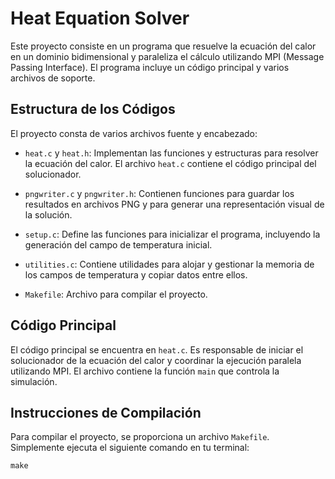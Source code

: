 # Heat Equation Solver

Este proyecto consiste en un programa que resuelve la ecuación del calor en un dominio bidimensional y paraleliza el cálculo utilizando MPI (Message Passing Interface). El programa incluye un código principal y varios archivos de soporte.

## Estructura de los Códigos

El proyecto consta de varios archivos fuente y encabezado:

- `heat.c` y `heat.h`: Implementan las funciones y estructuras para resolver la ecuación del calor. El archivo `heat.c` contiene el código principal del solucionador.

- `pngwriter.c` y `pngwriter.h`: Contienen funciones para guardar los resultados en archivos PNG y para generar una representación visual de la solución.

- `setup.c`: Define las funciones para inicializar el programa, incluyendo la generación del campo de temperatura inicial.

- `utilities.c`: Contiene utilidades para alojar y gestionar la memoria de los campos de temperatura y copiar datos entre ellos.

- `Makefile`: Archivo para compilar el proyecto.

## Código Principal

El código principal se encuentra en `heat.c`. Es responsable de iniciar el solucionador de la ecuación del calor y coordinar la ejecución paralela utilizando MPI. El archivo contiene la función `main` que controla la simulación.

## Instrucciones de Compilación

Para compilar el proyecto, se proporciona un archivo `Makefile`. Simplemente ejecuta el siguiente comando en tu terminal:

```shell
make
